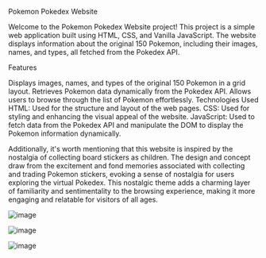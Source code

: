 Pokemon Pokedex Website

Welcome to the Pokemon Pokedex Website project! This project is a simple web application built using HTML, CSS, and Vanilla JavaScript. The website displays information about the original 150 Pokemon, including their images, names, and types, all fetched from the Pokedex API.

Features

Displays images, names, and types of the original 150 Pokemon in a grid layout.
Retrieves Pokemon data dynamically from the Pokedex API.
Allows users to browse through the list of Pokemon effortlessly.
Technologies Used
HTML: Used for the structure and layout of the web pages.
CSS: Used for styling and enhancing the visual appeal of the website.
JavaScript: Used to fetch data from the Pokedex API and manipulate the DOM to display the Pokemon information dynamically.

Additionally, it's worth mentioning that this website is inspired by the nostalgia of collecting board stickers as children. The design and concept draw from the excitement and fond memories associated with collecting and trading Pokemon stickers, evoking a sense of nostalgia for users exploring the virtual Pokedex. This nostalgic theme adds a charming layer of familiarity and sentimentality to the browsing experience, making it more engaging and relatable for visitors of all ages.


![image](https://github.com/elel2000/Pok-mons/assets/134228952/1a6487c6-e771-4f1d-bd87-cba8e5218e9d)

![image](https://github.com/elel2000/Pok-mons/assets/134228952/08dc1499-9ec7-48de-a22f-188c078d8d90)

![image](https://github.com/elel2000/Pok-mons/assets/134228952/fdff09e0-31b4-44b4-ba05-3812a0fdcc54)
